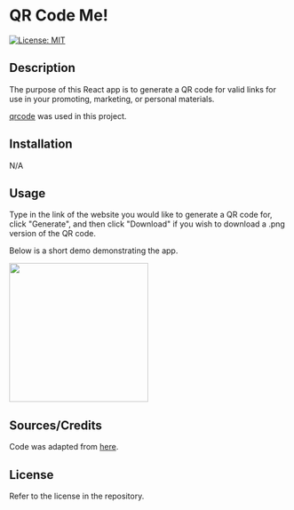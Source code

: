 # QR Code Me!

[![License: MIT](https://img.shields.io/badge/License-MIT-yellow.svg)](https://opensource.org/licenses/MIT)

## Description

The purpose of this React app is to generate a QR code for valid links for use in your promoting, marketing, or personal materials.

[qrcode](https://www.npmjs.com/package/qrcode) was used in this project.

## Installation

N/A

## Usage

Type in the link of the website you would like to generate a QR code for, click "Generate", and then click "Download" if you wish to download a .png version of the QR code.

Below is a short demo demonstrating the app.

<img src="https://github.com/myrojoylee/qr-code-me/assets/120980593/67f20b6d-1521-444f-b0af-ea04f9de41ef" width="250" height="250"/>

## Sources/Credits

Code was adapted from [here](https://medium.com/@farheen.jet264/how-to-generate-download-qr-code-in-react-js-8085f196aac0).

## License

Refer to the license in the repository.
